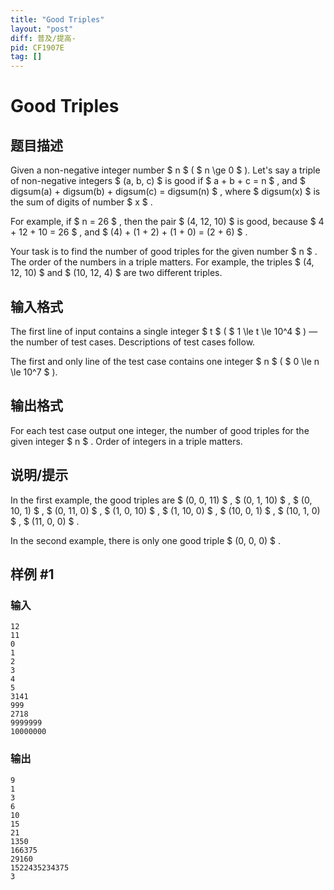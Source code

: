 ```yaml
---
title: "Good Triples"
layout: "post"
diff: 普及/提高-
pid: CF1907E
tag: []
---
```


# Good Triples

## 题目描述

Given a non-negative integer number $ n $ ( $ n \ge 0 $ ). Let's say a triple of non-negative integers $ (a, b, c) $ is good if $ a + b + c = n $ , and $ digsum(a) + digsum(b) + digsum(c) = digsum(n) $ , where $ digsum(x) $ is the sum of digits of number $ x $ .

For example, if $ n = 26 $ , then the pair $ (4, 12, 10) $ is good, because $ 4 + 12 + 10 = 26 $ , and $ (4) + (1 + 2) + (1 + 0) = (2 + 6) $ .

Your task is to find the number of good triples for the given number $ n $ . The order of the numbers in a triple matters. For example, the triples $ (4, 12, 10) $ and $ (10, 12, 4) $ are two different triples.

## 输入格式

The first line of input contains a single integer $ t $ ( $ 1 \le t \le 10^4 $ ) — the number of test cases. Descriptions of test cases follow.

The first and only line of the test case contains one integer $ n $ ( $ 0 \le n \le 10^7 $ ).

## 输出格式

For each test case output one integer, the number of good triples for the given integer $ n $ . Order of integers in a triple matters.

## 说明/提示

In the first example, the good triples are $ (0, 0, 11) $ , $ (0, 1, 10) $ , $ (0, 10, 1) $ , $ (0, 11, 0) $ , $ (1, 0, 10) $ , $ (1, 10, 0) $ , $ (10, 0, 1) $ , $ (10, 1, 0) $ , $ (11, 0, 0) $ .

In the second example, there is only one good triple $ (0, 0, 0) $ .

## 样例 #1

### 输入

```
12
11
0
1
2
3
4
5
3141
999
2718
9999999
10000000
```

### 输出

```
9
1
3
6
10
15
21
1350
166375
29160
1522435234375
3
```


